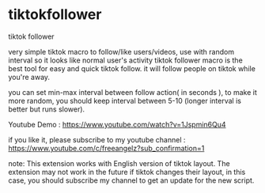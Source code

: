 # tiktokfollower
tiktok follower

very simple tiktok macro to follow/like users/videos, use with random interval so it looks like normal user's activity tiktok follower macro is the best tool for easy and quick tiktok follow. it will follow people on tiktok while you're away.

you can set min-max interval between follow action( in seconds ), to make it more random, you should keep interval between 5-10 (longer interval is better but runs slower).

Youtube Demo : 
https://www.youtube.com/watch?v=1Jspmin6Qu4

if you like it, please subscribe to my youtube channel :
https://www.youtube.com/c/freeangelz?sub_confirmation=1

note:
This extension works with English version of tiktok layout. The extension may not work in the future if tiktok changes their layout, in this case, you should subscribe my channel to get an update for the new script.
